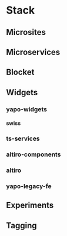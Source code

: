 # Stack

## Microsites


## Microservices


## Blocket


## Widgets

### yapo-widgets
#### swiss

### ts-services

### altiro-components

### altiro

### yapo-legacy-fe




## Experiments


## Tagging

